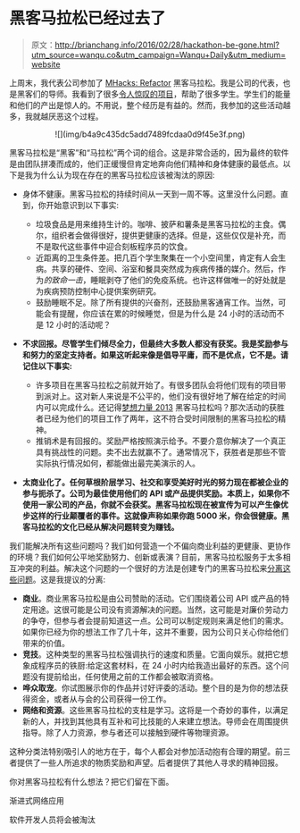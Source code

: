 # 黑客马拉松已经过去了

> 原文：<http://brianchang.info/2016/02/28/hackathon-be-gone.html?utm_source=wanqu.co&utm_campaign=Wanqu+Daily&utm_medium=website>

上周末，我代表公司参加了 [MHacks: Refactor](http://mhacks.org/) 黑客马拉松。我是公司的代表，也是黑客们的导师。我看到了很多[令人惊叹的项目](http://nealrs.github.io/mhacks_refactor_expo/)，帮助了很多学生。学生们的能量和他们的产出是惊人的。不用说，整个经历是有益的。然而，我参加的这些活动越多，我就越厌恶这个过程。

<center>![](img/b4a9c435dc5add7489fcdaa0d9f45e3f.png)</center>

黑客马拉松是“黑客”和“马拉松”两个词的组合。这是非常合适的，因为最终的软件是由团队拼凑而成的，他们正缓慢但肯定地奔向他们精神和身体健康的最低点。以下是我为什么认为现在存在的黑客马拉松应该被淘汰的原因:

*   身体不健康。黑客马拉松的持续时间从一天到一周不等。这里没什么问题。直到，你开始意识到以下事实:

    *   垃圾食品是用来维持生计的。咖啡、披萨和薯条是黑客马拉松的主食。偶尔，组织者会做得很好，提供更健康的选择。但是，这些仅仅是补充，而不是取代这些事件中迎合刻板程序员的饮食。
    *   近距离的卫生条件差。把几百个学生聚集在一个小空间里，肯定有人会生病。共享的硬件、空间、浴室和餐具突然成为疾病传播的媒介。然后，作为*的致命一击*，睡眠剥夺了他们的免疫系统。也许这样做唯一的好处就是为疾病预防控制中心提供案例研究。
    *   鼓励睡眠不足。除了所有提供的兴奋剂，还鼓励黑客通宵工作。当然，可能会有提醒，你应该在累的时候睡觉，但是为什么是 24 小时的活动而不是 12 小时的活动呢？
*   **不求回报。尽管学生们倾尽全力，但最终大多数人都没有获奖。我是奖励参与和努力的坚定支持者。如果这听起来像是倡导平庸，而不是优点，它不是。请记住以下事实:**

    *   许多项目在黑客马拉松之前就开始了。有很多团队会将他们现有的项目带到派对上。这对新人来说是不公平的，他们没有很好地了解在给定的时间内可以完成什么。还记得[梦想力量 2013](http://valleywag.gawker.com/the-biggest-hackathon-prize-in-history-was-won-by-che-1469710101) 黑客马拉松吗？那次活动的获胜者已经为他们的项目工作了两年，这不符合受时间限制的黑客马拉松的精神。
    *   推销术是有回报的。奖励严格按照演示给予。不要介意你解决了一个真正具有挑战性的问题。卖不出去就赢不了。通常情况下，获胜者是那些不管实际执行情况如何，都能做出最完美演示的人。
*   **太商业化了。任何草根阶层学习、社交和享受美好时光的努力现在都被企业的参与扼杀了。公司为最佳使用他们的 API 或产品提供奖励。本质上，如果你不使用一家公司的产品，你就不会获奖。黑客马拉松现在被宣传为可以产生像优步这样的行业颠覆者的事件。这就像声称如果你跑 5000 米，你会很健康。黑客马拉松的文化已经从解决问题转变为赚钱。**

我们能解决所有这些问题吗？我们如何营造一个不偏向商业利益的更健康、更协作的环境？我们如何公平地奖励努力、创新或表演？目前，黑客马拉松服务于太多相互冲突的利益。解决这个问题的一个很好的方法是创建专门的黑客马拉松来[分离这些问题](https://en.wikipedia.org/wiki/Separation_of_concerns)。这是我提议的分离:

*   **商业**。商业黑客马拉松是由公司赞助的活动。它们围绕着公司 API 或产品的特定用途。这很可能是公司没有资源解决的问题。当然，这可能是对廉价劳动力的争夺，但参与者会提前知道这一点。公司可以制定规则来满足他们的需求。如果你已经为你的想法工作了几十年，这并不重要，因为公司只关心你给他们带来的价值。
*   **竞技**。这种类型的黑客马拉松强调执行的速度和质量。它面向娱乐。就把它想象成程序员的铁厨:给定这套材料，在 24 小时内给我造出最好的东西。这个问题没有提前给出，任何使用之前的工作都会被取消资格。
*   **哗众取宠**。你试图展示你的作品并讨好评委的活动。整个目的是为你的想法获得资金，或者从与会的公司获得一份工作。
*   **网络和资源**。这些黑客马拉松的支柱是学习。这将是一个奇妙的事件，以满足新的人，并找到其他具有互补和可比技能的人来建立想法。导师会在周围提供指导。除了人力资源，参与者还可以接触到硬件等物理资源。

这种分类法特别吸引人的地方在于，每个人都会对参加活动抱有合理的期望。前三者提供了一些人所追求的物质奖励和声望。后者提供了其他人寻求的精神回报。

你对黑客马拉松有什么想法？把它们留在下面。

渐进式网络应用

软件开发人员将会被淘汰

​
